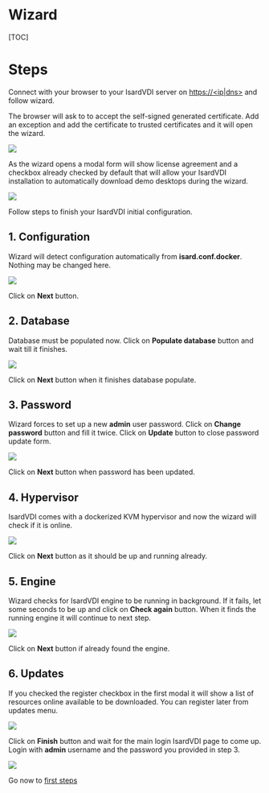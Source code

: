 <h1>Wizard</h1>

[TOC]

# Steps

Connect with your browser to your IsardVDI server on [https://<ip|dns>](https://<ip|dns>) and follow wizard.

The browser will ask to to accept the self-signed generated certificate. Add an exception and add the certificate to trusted certificates and it will open the wizard.

![](../images/wizard/firefox-untrusted.jpg)

As the wizard opens a modal form will show license agreement and a checkbox already checked by default that will allow your IsardVDI installation to automatically download demo desktops during the wizard.

![](../images/wizard/license.png)

Follow steps to finish your IsardVDI initial configuration.

## 1. Configuration

Wizard will detect configuration automatically from **isard.conf.docker**. Nothing may be changed here.

![](../images/wizard/1.png)

Click on **Next** button.

## 2. Database

Database must be populated now. Click on **Populate database** button and wait till it finishes.

![](../images/wizard/2.png)

Click on **Next** button when it finishes database populate.

## 3. Password

Wizard forces to set up a new **admin** user password. Click on **Change password** button and fill it twice. Click on **Update** button to close password update form.

![](../images/wizard/3.png)

Click on **Next** button when password has been updated.

## 4. Hypervisor

IsardVDI comes with a dockerized KVM hypervisor and now the wizard will check if it is online.

![](../images/wizard/5.png)

Click on **Next** button as it should be up and running already.

## 5. Engine

Wizard checks for IsardVDI engine to be running in background. If it fails, let some seconds to be up and click on **Check again** button. When it finds the running engine it will continue to next step.

![](/home/darta/jvinolas/docs/docs/images/wizard/4.png)

Click on **Next** button if already found the engine.

## 6. Updates

If you checked the register checkbox in the first modal it will show a list of resources online available to be downloaded. You can register later from updates menu.

![](../images/wizard/6.png)

Click on **Finish** button and wait for the main login IsardVDI page to come up. Login with **admin** username and the password you provided in step 3.

![](../images/wizard/login.png)

Go now to [first steps](first-steps.md)